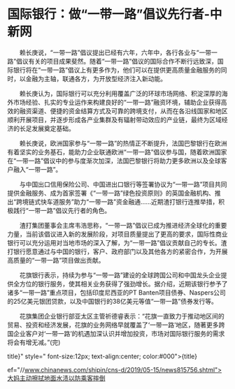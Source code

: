# 国际银行：做“一带一路”倡议先行者-中新网

　　赖长庚说，“一带一路”倡议提出已经有六年，六年中，各行各业与“一带一路”倡议有关的项目成果斐然。随着“一带一路”倡议的国际合作不断行远致深，国际银行将在“一带一路”倡议上有更多作为，他们可以在提供更高质量金融服务的同时，以金融为主轴，联通各方，为开放型经济注入新动能。

　　赖长庚认为，国际银行可以充分利用覆盖广泛的环球市场网络、积淀深厚的海外市场经验、扎实的专业运作来构建良好的“一带一路”融资环境，辅助企业获得高效的融资渠道、便捷的资金结算方式及可靠的跨境支付，从而在各沿线国家和地区顺利开展项目，并逐步形成各产业集群及有辐射带动效应的产业链，最终为区域经济的长足发展奠定基础。

　　赖长庚说，欧洲国家参与“一带一路”的热情正不断提升，法国巴黎银行在欧洲有着坚实的业务基石，能助力企业联通欧洲“一带一路”倡议参与国，随着欧洲国家在“一带一路”倡议中的参与度渐次加深，法国巴黎银行将助力更多欧洲以及全球客户融入“一带一路”。

　　与中国出口信用保险公司、中国进出口银行等签署协议为“一带一路”项目共同提供金融服务、成为首家签署《“一带一路”绿色投资原则》的英国金融机构、推出“跨境链式快车道服务”助力“一带一路”资金融通……近期渣打银行连推举措，积极践行“一带一路”倡议先行者的角色。

　　渣打集团董事会主席韦浩思称，“一带一路”倡议已成为推进经济全球化的重要力量，当前该倡议进入新的发展阶段，对项目质量提出了更高的要求，国际性商业银行可以充分运用对当地市场的深入了解，为“一带一路”倡议贡献自己的专长。渣打银行愿意通过与中国的银行，客户、政府部门以及其他各方的紧密合作，为开展高质量的“一带一路”项目做出贡献。

　　花旗银行表示，持续为参与“一带一路”建设的全球跨国公司和中国龙头企业提供全方位的银行服务，使其相关业务获得了强劲增长。据介绍，近期该银行参予了诸多“一带一路”重点项目，包括印度尼西亚的PT Banten项目债券、Naspers公司的25亿美元银团贷款，以及中国银行的38亿美元等值“一带一路”债券发行等。

　　花旗集团企业银行部亚太区主管祈德睿表示：“花旗一直致力于推动地区间的贸易、投资和经济发展，花旗的业务网络早就覆盖了‘一带一路’地区，随著更多跨国企业客户对‘一带一路’的机遇加深认识并增加投资，市场对国际银行服务的需求将会有增无减。”(完)

title}" style=" font-size:12px; text-align:center; color:#000">{title}

ef="//www.chinanews.com/shipin/cns-d/2019/05-15/news815756.shtml">大妈主动擦拭地面水渍以防乘客摔倒
